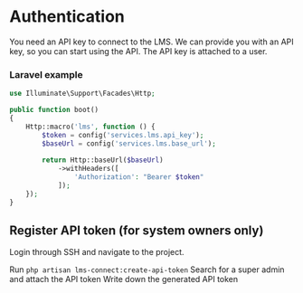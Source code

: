 # Authentication

You need an API key to connect to the LMS. We can provide you with an API key, so you can start using the API. The API key is attached to a user.

### Laravel example
```php
use Illuminate\Support\Facades\Http;

public function boot()
{
    Http::macro('lms', function () {
        $token = config('services.lms.api_key');
        $baseUrl = config('services.lms.base_url');
    
        return Http::baseUrl($baseUrl)
            ->withHeaders([
                'Authorization': "Bearer $token"
            ]);
    });
}
```

## Register API token (for system owners only)
<procedure title="Register a new API token" id="register-api-token">
<p>Login through SSH and navigate to the project.</p>
<step>Run <code>php artisan lms-connect:create-api-token</code></step>
<step>Search for a super admin and attach the API token</step>
<step>Write down the generated API token</step>
</procedure>
